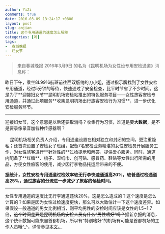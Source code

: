 ```yaml
---
author: YiZi
comments: true
date: 2016-03-09 13:24:17 +0800
layout: post
slug: anjian
title: 这个专用通道的速度怎么解释
categories: [听]
tags:
-  春城晚报
-  妇女节
---
```

<div class="quote"> <blockquote>
    	来自春城晚报 2016年3月9日 的名为《昆明机场为女性设专用安检通道》消息称：
    </blockquote>
</div>
昨日下午，乘坐8L9916航班前往西双版纳的刀小姐，通过指示牌找到了女性安检专用通道，经过5分钟的等待，快速通过了安全检查，比平时节省了不少时间。这是为了**迎接妇女节**昆明机场安检站推出的特色服务项目——女性旅客安检专用通道，并通过此项服务**收集昆明机场出行旅客安检行为习惯**，进一步优化安检服务环节。

<hr/>
<div class="commentsonquote">
<div class="yizi">迎接妇女节，这个意思是以后还要取消吗？收集行为习惯，难道是要<strong>大数据</strong>，是不是要录像录音加各种传感器啊？</div>
</div>
<br/>
    昆明机场相关负责人介绍，专用通道设置在相对独立和封闭的空间，更注重隐私；还首次设置了安检女子班组，配备7名安检业务精湛的女性安检员开展服务工作，对女性旅客进行**针对性的**过检提示和解答，提供爱心服务。同时，通道内配备了**红糖**、梳子、湿纸巾、创可贴、感冒药、鞋贴等女性出行所需的用品，方便女性旅客的使用，减少因行李物品托运后带来的不便。

**据统计，女性安检专用通道过检效率较无行李快速通道高20%，较普通过检通道高25%，通过旅客的分流进一步减少了旅客的候检时间。**
<hr/>
<div class="commentsonquote">
<div class="yizi">女性专用通道的速度比无行李通道还快20%，这是怎么造成的？这个速度是怎么计算的？如果是因为女性过检速度更快，那么可以大致估计一下这个速度差异。如果假设一般通道的男女比例相当，则平均男性的安检时间应该是女性的1.5~1.7倍，<del>这个时间差异是昆明机场的安检人员有什么“男性嗜好”吗？</del>据新京报的消息，这个统计数据可能来自首都机场，所以有“特别嗜好”的机场有可能是首都机场的工作人员哦^_^，详情参见<a href="{% post_url 2016-03-15-anjian0315 %}">本文。</a></div>
</div>

